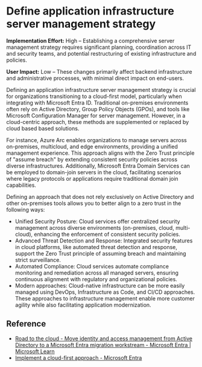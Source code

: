 #  Define application infrastructure server management strategy

**Implementation Effort:** High – Establishing a comprehensive server management strategy requires significant planning, coordination across IT and security teams, and potential restructuring of existing infrastructure and policies.

**User Impact:** Low – These changes primarily affect backend infrastructure and administrative processes, with minimal direct impact on end-users.

Defining an application infrastructure server management strategy is crucial for organizations transitioning to a cloud-first model, particularly when integrating with Microsoft Entra ID. Traditional on-premises environments often rely on Active Directory, Group Policy Objects (GPOs), and tools like Microsoft Configuration Manager for server management. However, in a cloud-centric approach, these methods are supplemented or replaced by cloud based based solutions.

For instance, Azure Arc enables organizations to manage servers across on-premises, multicloud, and edge environments, providing a unified management experience. This approach aligns with the Zero Trust principle of "assume breach" by extending consistent security policies across diverse infrastructures. Additionally, Microsoft Entra Domain Services can be employed to domain-join servers in the cloud, facilitating scenarios where legacy protocols or applications require traditional domain join capabilities.

Defining an approach that does not rely exclusively on Active Directory and other on-premises tools allows you to better align to a zero trust in the following ways:

* Unified Security Posture: Cloud services offer centralized security management across diverse environments (on-premises, cloud, multi-cloud), enhancing the enforcement of consistent security policies.
* Advanced Threat Detection and Response: Integrated security features in cloud platforms, like automated threat detection and response, support the Zero Trust principle of assuming breach and maintaining strict surveillance.
* Automated Compliance: Cloud services automate compliance monitoring and remediation across all managed servers, ensuring continuous alignment with regulatory and organizational policies.
* Modern approaches: Cloud-native infrastructure can be more easily managed using DevOps, Infrastructure as Code, and CI/CD approaches. These approaches to infrastructure management enable more customer agility while also facilitating application modernization.

## Reference

* [Road to the cloud - Move identity and access management from Active Directory to a Microsoft Entra migration workstream - Microsoft Entra | Microsoft Learn](https://learn.microsoft.com/entra/architecture/road-to-the-cloud-migrate#define-an-application-server-management-strategy)
* [Implement a cloud-first approach - Microsoft Entra](https://learn.microsoft.com/entra/architecture/road-to-the-cloud-implement)


